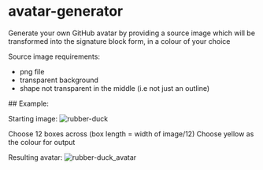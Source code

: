 # avatar-generator
Generate your own GitHub avatar by providing a source image which will be transformed into the signature block form, in a colour of your choice

Source image requirements:
- png file
- transparent background
- shape not transparent in the middle (i.e not just an outline)

## Example:

Starting image:
![rubber-duck](https://user-images.githubusercontent.com/57440039/177003989-1cc2df22-65c7-42f4-a0af-02f95784cff9.png)

Choose 12 boxes across (box length = width of image/12)
Choose yellow as the colour for output

Resulting avatar:
![rubber-duck_avatar](https://user-images.githubusercontent.com/57440039/177004026-a84da2fb-eedb-43b7-a0d5-67b648fbdb8d.png)
